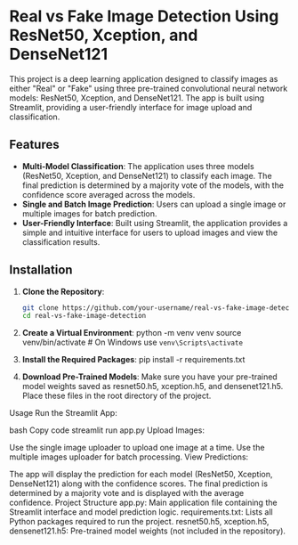# Real vs Fake Image Detection Using ResNet50, Xception, and DenseNet121

This project is a deep learning application designed to classify images as either "Real" or "Fake" using three pre-trained convolutional neural network models: ResNet50, Xception, and DenseNet121. The app is built using Streamlit, providing a user-friendly interface for image upload and classification.

## Features

- **Multi-Model Classification**: The application uses three models (ResNet50, Xception, and DenseNet121) to classify each image. The final prediction is determined by a majority vote of the models, with the confidence score averaged across the models.
- **Single and Batch Image Prediction**: Users can upload a single image or multiple images for batch prediction.
- **User-Friendly Interface**: Built using Streamlit, the application provides a simple and intuitive interface for users to upload images and view the classification results.

## Installation

1. **Clone the Repository**:
   ```bash
   git clone https://github.com/your-username/real-vs-fake-image-detection.git
   cd real-vs-fake-image-detection
   
2. **Create a Virtual Environment**:
python -m venv venv
source venv/bin/activate  # On Windows use `venv\Scripts\activate`

3. **Install the Required Packages**:
pip install -r requirements.txt

4. **Download Pre-Trained Models**:
Make sure you have your pre-trained model weights saved as resnet50.h5, xception.h5, and densenet121.h5.
Place these files in the root directory of the project.


Usage
Run the Streamlit App:

bash
Copy code
streamlit run app.py
Upload Images:

Use the single image uploader to upload one image at a time.
Use the multiple images uploader for batch processing.
View Predictions:

The app will display the prediction for each model (ResNet50, Xception, DenseNet121) along with the confidence scores.
The final prediction is determined by a majority vote and is displayed with the average confidence.
Project Structure
app.py: Main application file containing the Streamlit interface and model prediction logic.
requirements.txt: Lists all Python packages required to run the project.
resnet50.h5, xception.h5, densenet121.h5: Pre-trained model weights (not included in the repository).

 
